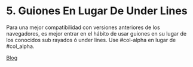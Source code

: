 # 5. Guiones En Lugar De Under Lines

Para una mejor compatibilidad con versiones anteriores de los navegadores, es mejor entrar en el hábito de usar guiones en su lugar de los conocidos sub rayados ó under lines. Use #col-alpha en lugar de #col_alpha.

[Blog](http://blog.hostdime.com.co/10-buenas-practicas-para-mejorar-su-codigo-css/)